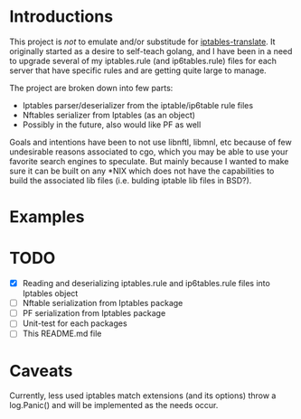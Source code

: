# Introductions
This project is *not* to emulate and/or substitude for [iptables-translate](https://wiki.nftables.org/wiki-nftables/index.php/Moving_from_iptables_to_nftables).
It originally started as a desire to self-teach golang, and I have been in a need to upgrade several of
my iptables.rule (and ip6tables.rule) files for each server that have specific rules and are getting
quite large to manage.

The project are broken down into few parts:
- Iptables parser/deserializer from the iptable/ip6table rule files
- Nftables serializer from Iptables (as an object)
- Possibly in the future, also would like PF as well

Goals and intentions have been to not use libnftl, libmnl, etc because of few undesirable reasons associated
to cgo, which you may be able to use your favorite search engines to speculate.
But mainly because I wanted to make sure it can be built on any \*NIX which does not have the capabilities
to build the associated lib files (i.e. bulding iptable lib files in BSD?).



# Examples

# TODO
- [x] Reading and deserializing iptables.rule and ip6tables.rule files into Iptables object
- [ ] Nftable serialization from Iptables package
- [ ] PF serialization from Iptables package
- [ ] Unit-test for each packages
- [ ] This README.md file

# Caveats
Currently, less used iptables match extensions (and its options) throw a log.Panic() and will be
implemented as the needs occur.
